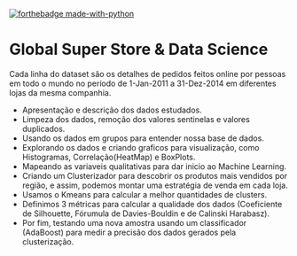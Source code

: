 [![forthebadge made-with-python](http://ForTheBadge.com/images/badges/made-with-python.svg)](https://www.python.org/)
# Global Super Store & Data Science

Cada linha do dataset são os detalhes de pedidos feitos online por pessoas em todo o mundo no período de 1-Jan-2011 a 31-Dez-2014 em diferentes lojas da mesma companhia.

* Apresentação e descrição dos dados estudados.
* Limpeza dos dados, remoção dos valores sentinelas e valores duplicados.
* Usando os dados em grupos para entender nossa base de dados.
* Explorando os dados e criando graficos para visualização, como Histogramas, Correlação(HeatMap) e BoxPlots.
* Mapeando as variaveis qualitativas para dar inicio ao Machine Learning.
* Criando um Clusterizador para descobrir os produtos mais vendidos por região, e assim, podemos montar uma estratégia de venda em cada loja.
* Usamos o Kmeans para calcular a melhor quantidades de clusters.
* Definimos 3 métricas para calcular a qualidade dos dados (Coeficiente de Silhouette, Fórumula de Davies-Bouldin e de Calinski Harabasz).
* Por fim, testando uma nova amostra usando um classificador (AdaBoost) para medir a precisão dos dados gerados pela clusterização.
